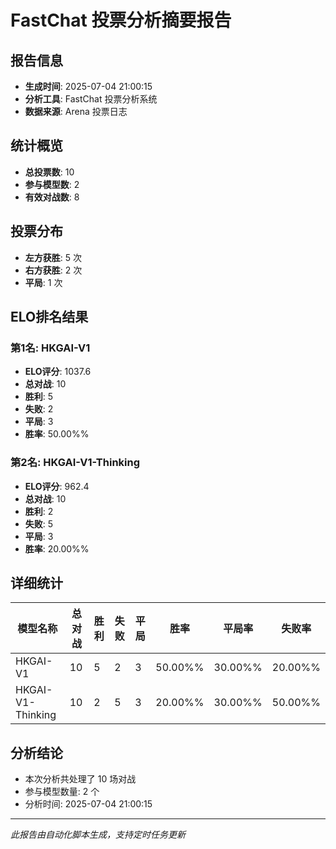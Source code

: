 # FastChat 投票分析摘要报告

## 报告信息
- **生成时间**: 2025-07-04 21:00:15
- **分析工具**: FastChat 投票分析系统
- **数据来源**: Arena 投票日志

## 统计概览
- **总投票数**: 10
- **参与模型数**: 2
- **有效对战数**: 8

## 投票分布
- **左方获胜**: 5 次
- **右方获胜**: 2 次
- **平局**: 1 次

## ELO排名结果
### 第1名: HKGAI-V1
- **ELO评分**: 1037.6
- **总对战**: 10
- **胜利**: 5
- **失败**: 2
- **平局**: 3
- **胜率**: 50.00%%

### 第2名: HKGAI-V1-Thinking
- **ELO评分**: 962.4
- **总对战**: 10
- **胜利**: 2
- **失败**: 5
- **平局**: 3
- **胜率**: 20.00%%

## 详细统计

| 模型名称 | 总对战 | 胜利 | 失败 | 平局 | 胜率 | 平局率 | 失败率 |
|---------|--------|------|------|------|------|--------|--------|
| HKGAI-V1 | 10 | 5 | 2 | 3 | 50.00%% | 30.00%% | 20.00%% |
| HKGAI-V1-Thinking | 10 | 2 | 5 | 3 | 20.00%% | 30.00%% | 50.00%% |

## 分析结论
- 本次分析共处理了 10 场对战
- 参与模型数量: 2 个
- 分析时间: 2025-07-04 21:00:15

---
*此报告由自动化脚本生成，支持定时任务更新*
